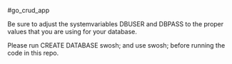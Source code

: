 #go_crud_app


Be sure to adjust the systemvariables DBUSER and DBPASS to the proper values that you are using for your database. 

Please run CREATE DATABASE swosh; and use swosh; before running the code in this repo.
